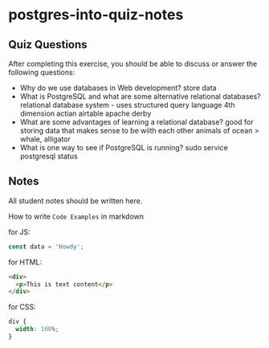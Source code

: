 # postgres-into-quiz-notes

## Quiz Questions

After completing this exercise, you should be able to discuss or answer the following questions:

- Why do we use databases in Web development?
  store data
- What is PostgreSQL and what are some alternative relational databases?
  relational database system - uses structured query language
  4th dimension
  actian
  airtable
  apache derby
- What are some advantages of learning a relational database?
  good for storing data that makes sense to be wiith each other
  animals of ocean > whale, alligator
- What is one way to see if PostgreSQL is running?
  sudo service postgresql status

## Notes

All student notes should be written here.

How to write `Code Examples` in markdown

for JS:

```javascript
const data = 'Howdy';
```

for HTML:

```html
<div>
  <p>This is text content</p>
</div>
```

for CSS:

```css
div {
  width: 100%;
}
```

